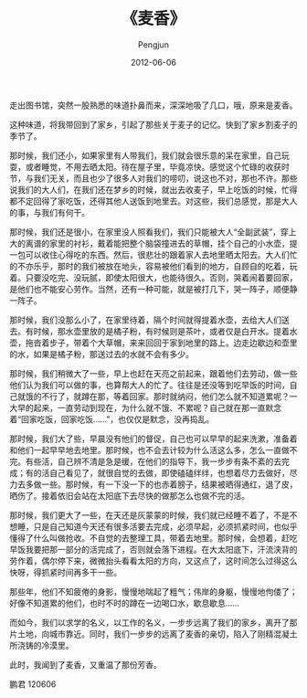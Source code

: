 ﻿---
layout: post
title: '《麦香》'
date: 2012-06-06
author: Pengjun
tags: 所感所思
---
走出图书馆，突然一股熟悉的味道扑鼻而来，深深地吸了几口，哦，原来是麦香。

这种味道，将我带回到了家乡，引起了那些关于麦子的记忆。快到了家乡割麦子的季节了。

那时候，我们还小，如果家里有人带我们，我们就会很乐意的呆在家里，自己玩耍，或者睡觉，不用去晒太阳。待在屋子里，毕竟凉快。感觉这个忙碌的收获时节，与我们无关，而且也少了很多人对我们的唠叨，说这也不对，那也不许。那些说我们的大人们，在我们还在梦乡的时候，就出去收麦子，早上吃饭的时候，忙得都不定回得了家吃饭，还得其他人送饭到地里去。对这些，我们总感觉，那是大人的事，与我们有何干。

那时候，我们还是很小，在家里没人照看我们，我们只能被大人“全副武装”，穿上大的离谱的家里的衬衫，戴着能把整个脑袋撞进去的草帽，挂个自己的小水壶，提一包可以收住心得吃的东西。然后，很悲壮的跟着家人去地里晒太阳去。大人们忙的不亦乐乎，那时的我们被放在地头，容易被他们看到的地方，自顾自的吃着，玩着。只要没吃完、没玩腻，即使太阳很大，也能待很久。否则，哭着闹着要回家，是他们也不能安心劳作。当然，还有一种可能，就是被打几下，哭一阵子，顺便静一阵子。

那时候，我们没那么小了，在家里待着，隔个时间就得提着水壶，去给大人们送去。有时候，那水壶里放的是橘子粉，有时候则是茶叶，或者仅是白开水。提着水壶，拖沓着步子，带着个大草帽，来来回回于家到地里的路上。边走边歇边和壶里的水，如果是橘子粉，那送过去的水就不会有多少。

那时候，我们稍微大了一些，早上也赶在天亮之前起来，跟着他们去劳动，做一些他们认为我们可以做的事，也算帮大人的忙了。往往是还没等到吃早饭的时间，自己就饿的不行了，就蹲在那，等着回家。那时就纳闷，他们怎么就不知道累呢？一大早的起来，一直劳动到现在，为什么就不饿、不累呢？自己就在那一直默念着“回家吃饭，回家吃饭……”，也仅仅是默念，没再捣乱。

那时候，我们大了些，早晨没有他们的督促，自己也可以早早的起来洗漱，准备着和他们一起早早地去地里。那时候，也不会去计较为什么活这么多，怎么一直做不完。有些活，自己辨不清是急是缓，在他们的指导下，我一步步有条不紊的去完成；有的活自己看见了，就很自觉的去做，即使磕磕绊绊，也想着尽力去做好，尽力去多做一些。那时候，有一下没一下的也赤着膀子，结果被晒得通红，退了皮，晒伤了。接着依旧会站在太阳底下去尽快的做那怎么也做不完的活。

那时候，我们更大了一些，在天还是灰蒙蒙的时候，我们就已经睡不着了，不是不想睡，只是自己知道今天还有很多活要去完成，必须早起，必须抓紧时间，也似乎懂得了什么叫做抢收。不自觉的去整理工具，带着去地里。那时候，会想着，赶吃早饭我要把那一部分的活完成了，否则就会落下进程。在大太阳底下，汗流浃背的劳作着，偶尔停下来，微微抬头看看太阳的方向，又这点了，这时间怎么过得这么快呀，得抓紧时间再多干一些。

那些年，他们不知疲倦的身影，慢慢地喘起了粗气；伟岸的身躯，慢慢地佝偻了；好像不知道累的他们，也时不时的蹲在一边喝口水，歇息歇息……

而如今，我们以求学的名义，以工作的名义，一步步远离了我们的家乡，离开了那片土地，向城市靠近。同时，我们一步步的远离了麦香的亲切，陷入了刚精混凝土所浇铸的冷漠里。

此时，我闻到了麦香，又重温了那份芳香。
 
鹏君
120606